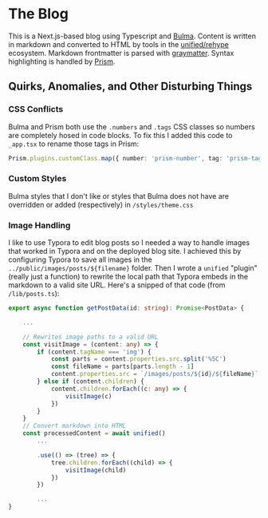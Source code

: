 # The Blog

This is a Next.js-based blog using Typescript and [Bulma](https://bulma.io/). Content is written in markdown and converted to HTML by tools in the [unified/rehype](https://unifiedjs.com/) ecosystem. Markdown frontmatter is parsed with [graymatter](https://github.com/jonschlinkert/gray-matter). Syntax highlighting is handled by [Prism](https://prismjs.com/).

## Quirks, Anomalies, and Other Disturbing Things

### CSS Conflicts

Bulma and Prism both use the `.numbers` and `.tags` CSS classes so numbers are completely hosed in code blocks. To fix this I added this code to `_app.tsx` to rename those tags in Prism:

```typescript
Prism.plugins.customClass.map({ number: 'prism-number', tag: 'prism-tag' })
```

### Custom Styles

Bulma styles that I don't like or styles that Bulma does not have are overridden or added (respectively) in `/styles/theme.css`

### Image Handling

I like to use Typora to edit blog posts so I needed a way to handle images that worked in Typora and on the deployed blog site. I achieved this by configuring Typora to save all images in the `../public/images/posts/${filename}` folder. Then I wrote a `unified` "plugin" (really just a function) to rewrite the local path that Typora embeds in the markdown to a valid site URL. Here's a snipped of that code (from `/lib/posts.ts`):

```typescript
export async function getPostData(id: string): Promise<PostData> {

    ...

    // Rewrites image paths to a valid URL
    const visitImage = (content: any) => {
        if (content.tagName === 'img') {
            const parts = content.properties.src.split('%5C')
            const fileName = parts[parts.length - 1]
            content.properties.src = `/images/posts/${id}/${fileName}`
        } else if (content.children) {
            content.children.forEach((c: any) => {
                visitImage(c)
            })
        }
    }
    // Convert markdown into HTML
    const processedContent = await unified()
        ...

        .use(() => (tree) => {
            tree.children.forEach((child) => {
                visitImage(child)
            })
        })

        ...
}
```
